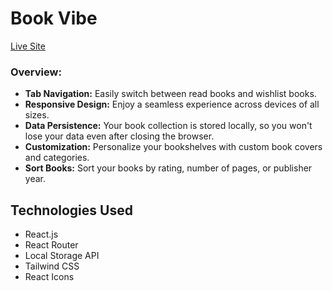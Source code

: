# Book Vibe
[Live Site](https://assignment-8-rasel9360-d196b9.netlify.app/)



### Overview: 
- **Tab Navigation:** Easily switch between read books and wishlist books.
- **Responsive Design:** Enjoy a seamless experience across devices of all sizes.
- **Data Persistence:** Your book collection is stored locally, so you won't lose your data even after closing the browser.
- **Customization:** Personalize your bookshelves with custom book covers and categories.
- **Sort Books:** Sort your books by rating, number of pages, or publisher year.


## Technologies Used

- React.js
- React Router
- Local Storage API
- Tailwind CSS
- React Icons

